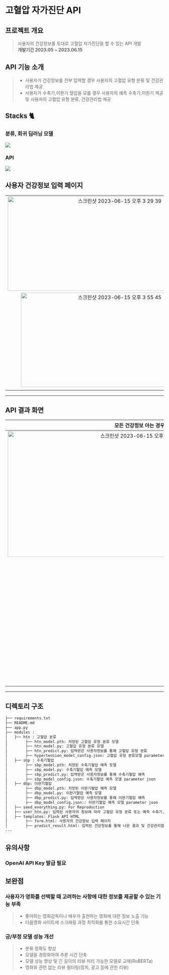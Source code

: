 # 고혈압 자가진단 API


## 프로젝트 개요
> 사용자의 건강정보를 토대로 고혈압 자가진단을 할 수 있는 API 개발<br>
> **개발기간 2023.05 ~ 2023.06.15**


## API 기능 소개
> - 사용자가 건강정보를 전부 입력할 경우 사용자의 고혈압 유형 분류 및 건강관리법 제공
> - 사용자가 수축기,이완기 혈압을 모를 경우 사용자의 예측 수축기,이완기 제공 및 사용자의 고혈압 유형 분류, 건강관리법 제공
> 
## Stacks 🐈


### 분류, 회귀 딥러닝 모델
<img src="https://img.shields.io/badge/pytorch-EE4C2C?style=for-the-badge&logo=pytorch&logoColor=white">

### API
<img src="https://img.shields.io/badge/Flask-000000?style=for-the-badge&logo=Flask&logoColor=white">


## 사용자 건강정보 입력 페이지
|||
| :-------------------------------------------: | :------------: |
|  <img width="696" alt="스크린샷 2023-06-15 오후 3 29 39" src="https://github.com/in-sukim/Hypertension/assets/43094223/0820da59-5f8b-4ee2-95c3-1c633ddae32b" width="200" height="300">|  <img width="687" alt="스크린샷 2023-06-15 오후 3 29 48" src="https://github.com/in-sukim/Hypertension/assets/43094223/8db837d8-1dcc-44f0-bfb7-9bd36fc9002f" width="200" height="300">|  
| <img width="612" alt="스크린샷 2023-06-15 오후 3 55 45" src="https://github.com/in-sukim/Hypertension/assets/43094223/7dc1a3f7-1aa9-4599-aa19-ef5dc571d983" width="200" height="300">|  <img width="686" alt="스크린샷 2023-06-15 오후 3 30 38" src="https://github.com/in-sukim/Hypertension/assets/43094223/4237af38-f944-4ba9-afce-f1a1fb8ba78c" width="200" height="300">|
|| |
---

## API 결과 화면
| 모든 건강정보 아는 경우|  수축기,이완기 혈압을 모를 경우 |
| :-------------------------------------------: | :------------: |
|  <img width="838" alt="스크린샷 2023-06-15 오후 4 05 19" src="https://github.com/in-sukim/Hypertension/assets/43094223/39ba39a6-c8bc-44f5-804c-80fca716c3a3" width="300" height="400">|  <img width="834" alt="스크린샷 2023-06-15 오후 4 08 58" src="https://github.com/in-sukim/Hypertension/assets/43094223/b04ce631-6814-4a53-8787-e12fcbb4a063" width="200" height="200">|
|  |  <img width="827" alt="스크린샷 2023-06-15 오후 4 09 07" src="https://github.com/in-sukim/Hypertension/assets/43094223/fe65e7b1-c617-46e3-9824-452dff01d295" width="200" height="400">|
---

## 디렉토리 구조

```bash
├── requirements.txt
├── README.md
├── app.py
├── modules : 
│   ├── htn : 고혈압 분류
│        ├── htn_model.pth: 저장된 고혈압 유형 분류 모델
│        ├── htn_model.py: 고혈압 유형 분류 모델
│        ├── htn_predict.py: 입력받은 사용자정보를 통해 고혈압 유형 분류
│        ├── hypertension_model_config.json: 고혈압 유형 분류모델 parameter json
│   ├── sbp : 수축기혈압
│        ├── sbp_model.pth: 저장된 수축기혈압 예측 모델
│        ├── sbp_model.py: 수축기혈압 예측 모델
│        ├── sbp_predict.py: 입력받은 사용자정보를 통해 수축기혈압 예측
│        ├── sbp_model_config.json: 수축기혈압 예측 모델 parameter json
│   ├── dbp: 이완기혈압
│        ├── dbp_model.pth: 저장된 이완기혈압 예측 모델
│        ├── dbp_model.py: 이완기혈압 예측 모델
│        ├── dbp_predict.py: 입력받은 사용자정보를 통해 이완기혈압 예측
│        ├── dbp_model_config.json:: 이완기혈압 예측 모델 parameter json
│   ├── seed_everything.py: For Reproduction
│   ├── user_htn.py: 입력된 사용자의 정보에 따라 고혈압 유형 분류 또는 예측 수축기,이완기혈압과 고혈압 유형 분류
│   ├── templates: Flask API HTML
│        ├── form.html: 사용자의 건강정보 입력 페이지
│        ├── predict_result.html: 입력된 건강정보를 통해 나온 결과 및 건강관리법 제공 페이지
---
```
## 유의사항
### OpenAI API Key 발급 필요

## 보완점
### 사용자가 영화를 선택할 때 고려하는 사항에 대한 정보를 제공할 수 있는 기능 부족
>   - 좋아하는 영화감독이나 배우가 출현하는 영화에 대한 정보 노출 기능<br>
>   - 다음영화 사이트에 스크래핑 과정 최적화를 통한 소요시간 단축
>   
### 긍/부정 모델 성능 개선
>   - 분류 정확도 향상
>   - 모델을 경량화하여 추론 시간 단축
>   - 모델 성능 향상 및 긴 길이의 리뷰 처리 가능한 모델로 교체(RoBERTa)
>   - 영화와 관련 없는 리뷰 필터링(정치, 광고 등에 관한 리뷰)
